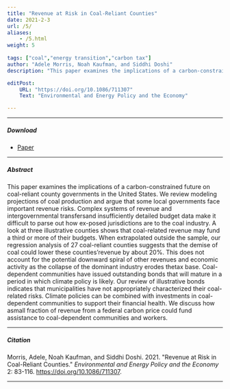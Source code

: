 ```yaml
---
title: "Revenue at Risk in Coal-Reliant Counties" 
date: 2021-2-3
url: /5/
aliases: 
    - /5.html
weight: 5
  
tags: ["coal","energy transition","carbon tax"]
author: "Adele Morris, Noah Kaufman, and Siddhi Doshi"
description: "This paper examines the implications of a carbon-constrained future on coal-reliant county governments in the United States." 

editPost:
    URL: "https://doi.org/10.1086/711307"
    Text: "Environmental and Energy Policy and the Economy"

---
```


---

##### Download

+ [Paper](/papers/coal_US.pdf)

---

##### Abstract

This paper examines the implications of a carbon-constrained future on coal-reliant county governments in the United States. We review modeling projections of coal production and argue that some local governments face important revenue risks. Complex systems of revenue and intergovernmental transfersand insufficiently detailed budget data make it difficult to parse out how ex-posed jurisdictions are to the coal industry. A look at three illustrative counties shows that coal-related revenue may fund a third or more of their budgets. When extrapolated outside the sample, our regression analysis of 27 coal-reliant counties suggests that the demise of coal could lower these counties’revenue by about 20%. This does not account for the potential downward spiral of other revenues and economic activity as the collapse of the dominant industry erodes thetax base. Coal-dependent communities have issued outstanding bonds that will mature in a period in which climate policy is likely. Our review of illustrative bonds indicates that municipalities have not appropriately characterized their coal-related risks. Climate policies can be combined with investments in coal-dependent communities to support their financial health. We discuss how asmall fraction of revenue from a federal carbon price could fund assistance to coal-dependent communities and workers.


---

##### Citation

Morris, Adele, Noah Kaufman, and Siddhi Doshi. 2021. "Revenue at Risk in Coal-Reliant Counties." *Environmental and Energy Policy and the Economy* 2: 83-116. https://doi.org/10.1086/711307.

---


